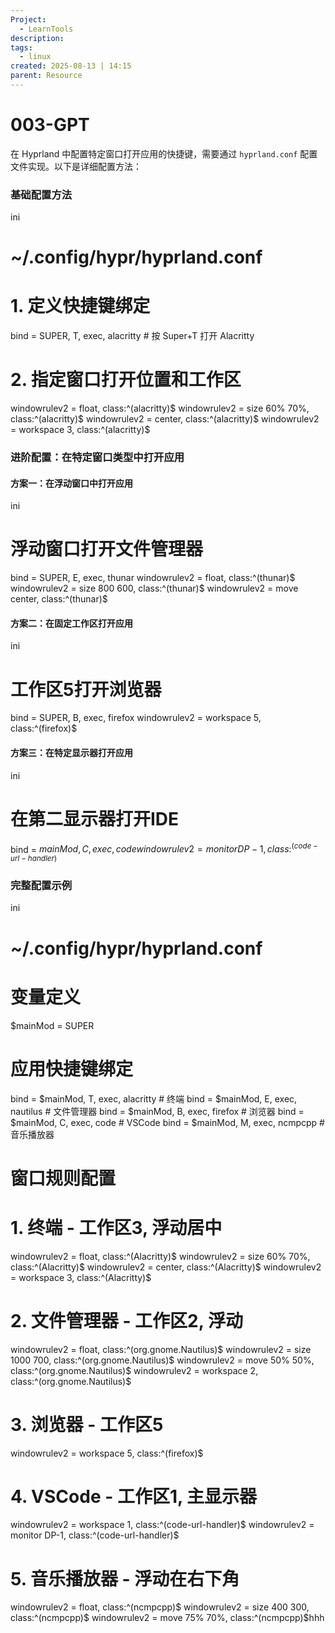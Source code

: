 ```yaml
---
Project:
  - LearnTools
description:
tags:
  - linux
created: 2025-08-13 | 14:15
parent: Resource
---
```

# 003-GPT
在 Hyprland 中配置特定窗口打开应用的快捷键，需要通过 `hyprland.conf` 配置文件实现。以下是详细配置方法：

### 基础配置方法

ini

# ~/.config/hypr/hyprland.conf

# 1. 定义快捷键绑定
bind = SUPER, T, exec, alacritty  # 按 Super+T 打开 Alacritty

# 2. 指定窗口打开位置和工作区
windowrulev2 = float, class:^(alacritty)$
windowrulev2 = size 60% 70%, class:^(alacritty)$
windowrulev2 = center, class:^(alacritty)$
windowrulev2 = workspace 3, class:^(alacritty)$

### 进阶配置：在特定窗口类型中打开应用

#### 方案一：在浮动窗口中打开应用

ini

# 浮动窗口打开文件管理器
bind = SUPER, E, exec, thunar
windowrulev2 = float, class:^(thunar)$
windowrulev2 = size 800 600, class:^(thunar)$
windowrulev2 = move center, class:^(thunar)$

#### 方案二：在固定工作区打开应用

ini

# 工作区5打开浏览器
bind = SUPER, B, exec, firefox
windowrulev2 = workspace 5, class:^(firefox)$

#### 方案三：在特定显示器打开应用

ini

# 在第二显示器打开IDE
bind = $mainMod, C, exec, code
windowrulev2 = monitor DP-1, class:^(code-url-handler)$

### 完整配置示例

ini

# ~/.config/hypr/hyprland.conf

# 变量定义
$mainMod = SUPER

# 应用快捷键绑定
bind = $mainMod, T, exec, alacritty  # 终端
bind = $mainMod, E, exec, nautilus   # 文件管理器
bind = $mainMod, B, exec, firefox    # 浏览器
bind = $mainMod, C, exec, code       # VSCode
bind = $mainMod, M, exec, ncmpcpp    # 音乐播放器

# 窗口规则配置
# 1. 终端 - 工作区3, 浮动居中
windowrulev2 = float, class:^(Alacritty)$
windowrulev2 = size 60% 70%, class:^(Alacritty)$
windowrulev2 = center, class:^(Alacritty)$
windowrulev2 = workspace 3, class:^(Alacritty)$

# 2. 文件管理器 - 工作区2, 浮动
windowrulev2 = float, class:^(org.gnome.Nautilus)$
windowrulev2 = size 1000 700, class:^(org.gnome.Nautilus)$
windowrulev2 = move 50% 50%, class:^(org.gnome.Nautilus)$
windowrulev2 = workspace 2, class:^(org.gnome.Nautilus)$

# 3. 浏览器 - 工作区5
windowrulev2 = workspace 5, class:^(firefox)$

# 4. VSCode - 工作区1, 主显示器
windowrulev2 = workspace 1, class:^(code-url-handler)$
windowrulev2 = monitor DP-1, class:^(code-url-handler)$

# 5. 音乐播放器 - 浮动在右下角
windowrulev2 = float, class:^(ncmpcpp)$
windowrulev2 = size 400 300, class:^(ncmpcpp)$
windowrulev2 = move 75% 70%, class:^(ncmpcpp)$hhh